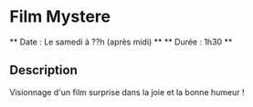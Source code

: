 # Film Mystere

** Date : Le samedi à ??h (après midi) **
** Durée  : 1h30 **

## Description
Visionnage d'un film surprise dans la joie et la bonne humeur ! 